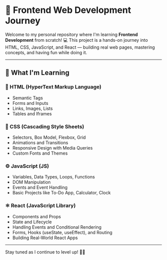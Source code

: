 # 🚀 Frontend Web Development Journey

Welcome to my personal repository where I'm learning **Frontend Development** from scratch! 💻 This project is a hands-on journey into HTML, CSS, JavaScript, and React — building real web pages, mastering concepts, and having fun while doing it.

---

## 🧠 What I'm Learning

### 📄 HTML (HyperText Markup Language)
- Semantic Tags
- Forms and Inputs
- Links, Images, Lists
- Tables and Iframes

### 🎨 CSS (Cascading Style Sheets)
- Selectors, Box Model, Flexbox, Grid
- Animations and Transitions
- Responsive Design with Media Queries
- Custom Fonts and Themes

### ⚙️ JavaScript (JS)
- Variables, Data Types, Loops, Functions
- DOM Manipulation
- Events and Event Handling
- Basic Projects like To-Do App, Calculator, Clock

### ⚛️ React (JavaScript Library)
- Components and Props
- State and Lifecycle
- Handling Events and Conditional Rendering
- Forms, Hooks (useState, useEffect), and Routing
- Building Real-World React Apps

---

Stay tuned as I continue to level up! 🚀✨
